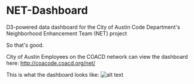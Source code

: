 # NET-Dashboard
D3-powered data dashboard for the City of Austin Code Department's Neighborhood Enhancement Team (NET) project

So that's good.

City of Austin Employees on the COACD network can view the dashboard here:
<http://coacode.coacd.org/net/>

This is what the dashboard looks like:
![alt text](https://cloud.githubusercontent.com/assets/13051765/9909686/dd96fb8e-5c5e-11e5-86fe-fa360d10f7f5.png "NET Dash Screen")
